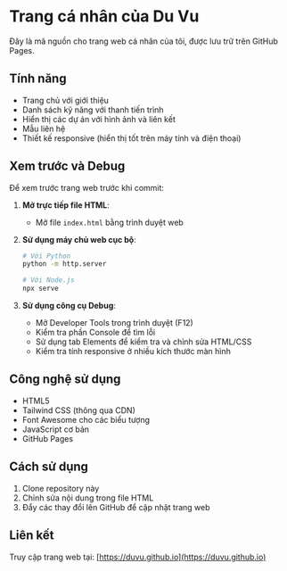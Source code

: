 # Trang cá nhân của Du Vu

Đây là mã nguồn cho trang web cá nhân của tôi, được lưu trữ trên GitHub Pages.

## Tính năng

- Trang chủ với giới thiệu
- Danh sách kỹ năng với thanh tiến trình
- Hiển thị các dự án với hình ảnh và liên kết
- Mẫu liên hệ
- Thiết kế responsive (hiển thị tốt trên máy tính và điện thoại)

## Xem trước và Debug

Để xem trước trang web trước khi commit:

1. **Mở trực tiếp file HTML**:
   - Mở file `index.html` bằng trình duyệt web

2. **Sử dụng máy chủ web cục bộ**:
   ```bash
   # Với Python
   python -m http.server
   
   # Với Node.js
   npx serve
   ```

3. **Sử dụng công cụ Debug**:
   - Mở Developer Tools trong trình duyệt (F12)
   - Kiểm tra phần Console để tìm lỗi
   - Sử dụng tab Elements để kiểm tra và chỉnh sửa HTML/CSS
   - Kiểm tra tính responsive ở nhiều kích thước màn hình

## Công nghệ sử dụng

- HTML5
- Tailwind CSS (thông qua CDN)
- Font Awesome cho các biểu tượng
- JavaScript cơ bản
- GitHub Pages

## Cách sử dụng

1. Clone repository này
2. Chỉnh sửa nội dung trong file HTML
3. Đẩy các thay đổi lên GitHub để cập nhật trang web

## Liên kết

Truy cập trang web tại: [https://duvu.github.io](https://duvu.github.io) 